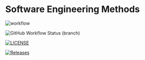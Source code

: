 
# Software Engineering Methods
![workflow](https://github.com/angus-dolan/sem-group-5/actions/workflows/main.yml/badge.svg)

![GitHub Workflow Status (branch)](https://img.shields.io/github/workflow/status/angus-dolan/sem-group-5/semGroup5/master?style=flat-square)

[![LICENSE](https://img.shields.io/github/license/angus-dolan/sem-group-5.svg?style=flat-square)](https://github.com/GLefterov/sem-group-5/blob/master/LICENSE)

[![Releases](https://img.shields.io/github/release/angus-dolan/sem-group-5/all.svg?style=flat-square)](https://github.com/angus-dolan/sem-group-5/releases)
